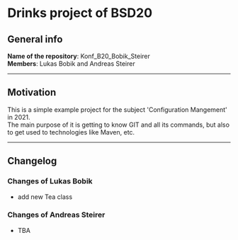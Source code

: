 # Drinks project of BSD20


## General info
**Name of the repository**: Konf_B20_Bobik_Steirer  
**Members**: Lukas Bobik and Andreas Steirer

---

## Motivation
This is a simple example project for the subject 'Configuration Mangement' in 2021.  
The main purpose of it is getting to know GIT and all its commands, but also to get used to technologies like Maven, etc.

---

## Changelog

### Changes of Lukas Bobik
- add new Tea class

### Changes of Andreas Steirer
- TBA 
